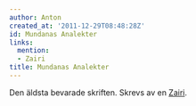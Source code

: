 ```yaml
---
author: Anton
created_at: '2011-12-29T08:48:28Z'
id: Mundanas Analekter
links:
  mention:
  - Zairi
title: Mundanas Analekter
---
```


Den äldsta bevarade skriften. Skrevs av en [Zairi].

  [Zairi]: Zairi
